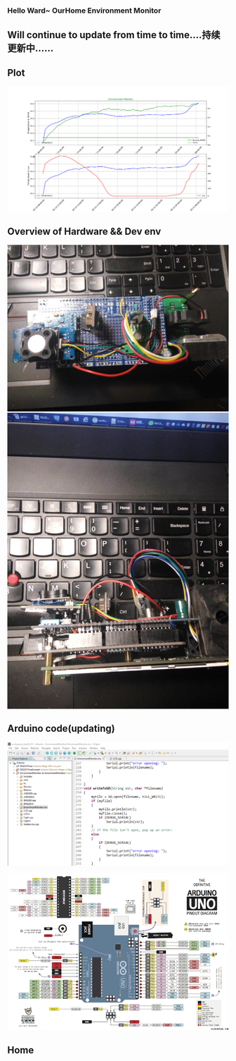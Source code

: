 ### Hello Ward~ OurHome Environment Monitor

## Will continue to update from time to time....持续更新中……



## Plot

![05140814-livingRoom-hermetic-after-24h-all-p300](UI/plot_python/pictures/livingRoom/05140814-livingRoom-hermetic-after-24h-all-p300.png)



## Overview of Hardware && Dev env 

![](/doc/pictures/EnvironmentMonitor/2.jpg)![](/doc/pictures/EnvironmentMonitor/3.jpg)




## Arduino code(updating)

![demo](doc/pictures/demo.png "demo picture")

![](doc/pictures/UNO_PIN.png)

## Home

